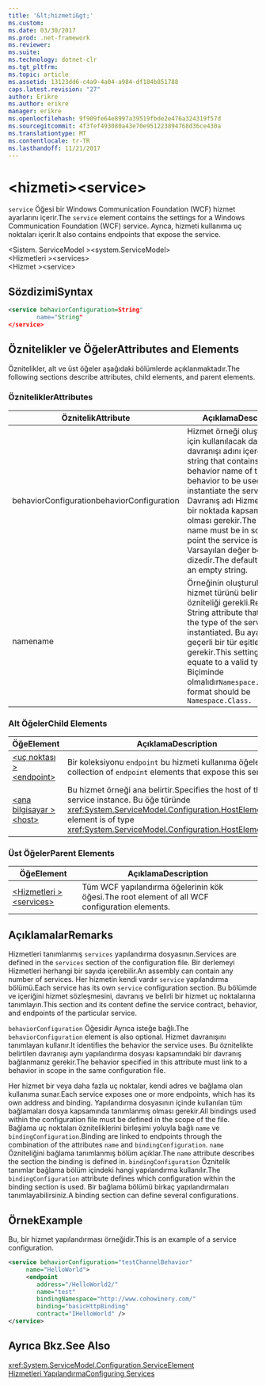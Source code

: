 ```yaml
---
title: '&lt;hizmeti&gt;'
ms.custom: 
ms.date: 03/30/2017
ms.prod: .net-framework
ms.reviewer: 
ms.suite: 
ms.technology: dotnet-clr
ms.tgt_pltfrm: 
ms.topic: article
ms.assetid: 13123dd6-c4a9-4a04-a984-df184b851788
caps.latest.revision: "27"
author: Erikre
ms.author: erikre
manager: erikre
ms.openlocfilehash: 9f909fe64e8997a39519fbde2e476a324319f57d
ms.sourcegitcommit: 4f3fef493080a43e70e951223894768d36ce430a
ms.translationtype: MT
ms.contentlocale: tr-TR
ms.lasthandoff: 11/21/2017
---
```

# <a name="ltservicegt"></a><span data-ttu-id="8b9cb-102">&lt;hizmeti&gt;</span><span class="sxs-lookup"><span data-stu-id="8b9cb-102">&lt;service&gt;</span></span>
<span data-ttu-id="8b9cb-103">`service` Öğesi bir Windows Communication Foundation (WCF) hizmet ayarlarını içerir.</span><span class="sxs-lookup"><span data-stu-id="8b9cb-103">The `service` element contains the settings for a Windows Communication Foundation (WCF) service.</span></span> <span data-ttu-id="8b9cb-104">Ayrıca, hizmeti kullanıma uç noktaları içerir.</span><span class="sxs-lookup"><span data-stu-id="8b9cb-104">It also contains endpoints that expose the service.</span></span>  
  
 <span data-ttu-id="8b9cb-105">\<Sistem. ServiceModel ></span><span class="sxs-lookup"><span data-stu-id="8b9cb-105">\<system.ServiceModel></span></span>  
<span data-ttu-id="8b9cb-106">\<Hizmetleri ></span><span class="sxs-lookup"><span data-stu-id="8b9cb-106">\<services></span></span>  
<span data-ttu-id="8b9cb-107">\<Hizmet ></span><span class="sxs-lookup"><span data-stu-id="8b9cb-107">\<service></span></span>  
  
## <a name="syntax"></a><span data-ttu-id="8b9cb-108">Sözdizimi</span><span class="sxs-lookup"><span data-stu-id="8b9cb-108">Syntax</span></span>  
  
```xml  
<service behaviorConfiguration=String"  
        name="String"  
</service>  
```  
  
## <a name="attributes-and-elements"></a><span data-ttu-id="8b9cb-109">Öznitelikler ve Öğeler</span><span class="sxs-lookup"><span data-stu-id="8b9cb-109">Attributes and Elements</span></span>  
 <span data-ttu-id="8b9cb-110">Öznitelikler, alt ve üst öğeler aşağıdaki bölümlerde açıklanmaktadır.</span><span class="sxs-lookup"><span data-stu-id="8b9cb-110">The following sections describe attributes, child elements, and parent elements.</span></span>  
  
### <a name="attributes"></a><span data-ttu-id="8b9cb-111">Öznitelikler</span><span class="sxs-lookup"><span data-stu-id="8b9cb-111">Attributes</span></span>  
  
|<span data-ttu-id="8b9cb-112">Öznitelik</span><span class="sxs-lookup"><span data-stu-id="8b9cb-112">Attribute</span></span>|<span data-ttu-id="8b9cb-113">Açıklama</span><span class="sxs-lookup"><span data-stu-id="8b9cb-113">Description</span></span>|  
|---------------|-----------------|  
|<span data-ttu-id="8b9cb-114">behaviorConfiguration</span><span class="sxs-lookup"><span data-stu-id="8b9cb-114">behaviorConfiguration</span></span>|<span data-ttu-id="8b9cb-115">Hizmet örneği oluşturmak için kullanılacak davranış davranışı adını içeren dize.</span><span class="sxs-lookup"><span data-stu-id="8b9cb-115">A string that contains the behavior name of the behavior to be used to instantiate the service.</span></span> <span data-ttu-id="8b9cb-116">Davranış adı Hizmet tanımlı bir noktada kapsamında olması gerekir.</span><span class="sxs-lookup"><span data-stu-id="8b9cb-116">The behavior name must be in scope at the point the service is defined.</span></span> <span data-ttu-id="8b9cb-117">Varsayılan değer boş bir dizedir.</span><span class="sxs-lookup"><span data-stu-id="8b9cb-117">The default value is an empty string.</span></span>|  
|<span data-ttu-id="8b9cb-118">name</span><span class="sxs-lookup"><span data-stu-id="8b9cb-118">name</span></span>|<span data-ttu-id="8b9cb-119">Örneğinin oluşturulması için hizmet türünü belirten dize özniteliği gerekli.</span><span class="sxs-lookup"><span data-stu-id="8b9cb-119">Required String attribute that specifies the type of the service to be instantiated.</span></span> <span data-ttu-id="8b9cb-120">Bu ayar için geçerli bir tür eşitlemek gerekir.</span><span class="sxs-lookup"><span data-stu-id="8b9cb-120">This setting must equate to a valid type.</span></span> <span data-ttu-id="8b9cb-121">Biçiminde olmalıdır`Namespace.Class.`</span><span class="sxs-lookup"><span data-stu-id="8b9cb-121">The format should be `Namespace.Class.`</span></span>|  
  
### <a name="child-elements"></a><span data-ttu-id="8b9cb-122">Alt Öğeler</span><span class="sxs-lookup"><span data-stu-id="8b9cb-122">Child Elements</span></span>  
  
|<span data-ttu-id="8b9cb-123">Öğe</span><span class="sxs-lookup"><span data-stu-id="8b9cb-123">Element</span></span>|<span data-ttu-id="8b9cb-124">Açıklama</span><span class="sxs-lookup"><span data-stu-id="8b9cb-124">Description</span></span>|  
|-------------|-----------------|  
|[<span data-ttu-id="8b9cb-125">\<uç noktası ></span><span class="sxs-lookup"><span data-stu-id="8b9cb-125">\<endpoint></span></span>](../../../../../docs/framework/configure-apps/file-schema/wcf/endpoint-element.md)|<span data-ttu-id="8b9cb-126">Bir koleksiyonu `endpoint` bu hizmeti kullanıma öğeleri.</span><span class="sxs-lookup"><span data-stu-id="8b9cb-126">A collection of `endpoint` elements that expose this service.</span></span>|  
|[<span data-ttu-id="8b9cb-127">\<ana bilgisayar ></span><span class="sxs-lookup"><span data-stu-id="8b9cb-127">\<host></span></span>](../../../../../docs/framework/configure-apps/file-schema/wcf/host.md)|<span data-ttu-id="8b9cb-128">Bu hizmet örneği ana belirtir.</span><span class="sxs-lookup"><span data-stu-id="8b9cb-128">Specifies the host of this service instance.</span></span> <span data-ttu-id="8b9cb-129">Bu öğe türünde <xref:System.ServiceModel.Configuration.HostElement>.</span><span class="sxs-lookup"><span data-stu-id="8b9cb-129">This element is of type <xref:System.ServiceModel.Configuration.HostElement>.</span></span>|  
  
### <a name="parent-elements"></a><span data-ttu-id="8b9cb-130">Üst Öğeler</span><span class="sxs-lookup"><span data-stu-id="8b9cb-130">Parent Elements</span></span>  
  
|<span data-ttu-id="8b9cb-131">Öğe</span><span class="sxs-lookup"><span data-stu-id="8b9cb-131">Element</span></span>|<span data-ttu-id="8b9cb-132">Açıklama</span><span class="sxs-lookup"><span data-stu-id="8b9cb-132">Description</span></span>|  
|-------------|-----------------|  
|[<span data-ttu-id="8b9cb-133">\<Hizmetleri ></span><span class="sxs-lookup"><span data-stu-id="8b9cb-133">\<services></span></span>](../../../../../docs/framework/configure-apps/file-schema/wcf/services.md)|<span data-ttu-id="8b9cb-134">Tüm WCF yapılandırma öğelerinin kök öğesi.</span><span class="sxs-lookup"><span data-stu-id="8b9cb-134">The root element of all WCF configuration elements.</span></span>|  
  
## <a name="remarks"></a><span data-ttu-id="8b9cb-135">Açıklamalar</span><span class="sxs-lookup"><span data-stu-id="8b9cb-135">Remarks</span></span>  
 <span data-ttu-id="8b9cb-136">Hizmetleri tanımlanmış `services` yapılandırma dosyasının.</span><span class="sxs-lookup"><span data-stu-id="8b9cb-136">Services are defined in the `services` section of the configuration file.</span></span> <span data-ttu-id="8b9cb-137">Bir derlemeyi Hizmetleri herhangi bir sayıda içerebilir.</span><span class="sxs-lookup"><span data-stu-id="8b9cb-137">An assembly can contain any number of services.</span></span> <span data-ttu-id="8b9cb-138">Her hizmetin kendi vardır `service` yapılandırma bölümü.</span><span class="sxs-lookup"><span data-stu-id="8b9cb-138">Each service has its own `service` configuration section.</span></span> <span data-ttu-id="8b9cb-139">Bu bölümde ve içeriğini hizmet sözleşmesini, davranış ve belirli bir hizmet uç noktalarına tanımlayın.</span><span class="sxs-lookup"><span data-stu-id="8b9cb-139">This section and its content define the service contract, behavior, and endpoints of the particular service.</span></span>  
  
 <span data-ttu-id="8b9cb-140">`behaviorConfiguration` Öğesidir Ayrıca isteğe bağlı.</span><span class="sxs-lookup"><span data-stu-id="8b9cb-140">The `behaviorConfiguration` element is also optional.</span></span> <span data-ttu-id="8b9cb-141">Hizmet davranışını tanımlayan kullanır.</span><span class="sxs-lookup"><span data-stu-id="8b9cb-141">It identifies the behavior the service uses.</span></span> <span data-ttu-id="8b9cb-142">Bu öznitelikte belirtilen davranışı aynı yapılandırma dosyası kapsamındaki bir davranış bağlanmanız gerekir.</span><span class="sxs-lookup"><span data-stu-id="8b9cb-142">The behavior specified in this attribute must link to a behavior in scope in the same configuration file.</span></span>  
  
 <span data-ttu-id="8b9cb-143">Her hizmet bir veya daha fazla uç noktalar, kendi adres ve bağlama olan kullanıma sunar.</span><span class="sxs-lookup"><span data-stu-id="8b9cb-143">Each service exposes one or more endpoints, which has its own address and binding.</span></span> <span data-ttu-id="8b9cb-144">Yapılandırma dosyasının içinde kullanılan tüm bağlamaları dosya kapsamında tanımlanmış olması gerekir.</span><span class="sxs-lookup"><span data-stu-id="8b9cb-144">All bindings used within the configuration file must be defined in the scope of the file.</span></span> <span data-ttu-id="8b9cb-145">Bağlama uç noktaları özniteliklerini birleşimi yoluyla bağlı `name` ve `bindingConfiguration`.</span><span class="sxs-lookup"><span data-stu-id="8b9cb-145">Binding are linked to endpoints through the combination of the attributes `name` and `bindingConfiguration`.</span></span> <span data-ttu-id="8b9cb-146">`name` Özniteliğini bağlama tanımlanmış bölüm açıklar.</span><span class="sxs-lookup"><span data-stu-id="8b9cb-146">The `name` attribute describes the section the binding is defined in.</span></span> <span data-ttu-id="8b9cb-147">`bindingConfiguration` Öznitelik tanımlar bağlama bölüm içindeki hangi yapılandırma kullanılır.</span><span class="sxs-lookup"><span data-stu-id="8b9cb-147">The `bindingConfiguration` attribute defines which configuration within the binding section is used.</span></span> <span data-ttu-id="8b9cb-148">Bir bağlama bölümü birkaç yapılandırmaları tanımlayabilirsiniz.</span><span class="sxs-lookup"><span data-stu-id="8b9cb-148">A binding section can define several configurations.</span></span>  
  
## <a name="example"></a><span data-ttu-id="8b9cb-149">Örnek</span><span class="sxs-lookup"><span data-stu-id="8b9cb-149">Example</span></span>  
 <span data-ttu-id="8b9cb-150">Bu, bir hizmet yapılandırması örneğidir.</span><span class="sxs-lookup"><span data-stu-id="8b9cb-150">This is an example of a service configuration.</span></span>  
  
```xml  
<service behaviorConfiguration="testChannelBehavior"   
     name="HelloWorld">  
     <endpoint   
        address="/HelloWorld2/"  
        name="test"  
        bindingNamespace="http://www.cohowinery.com/"  
        binding="basicHttpBinding"  
        contract="IHelloWorld" />  
</service>  
```  
  
## <a name="see-also"></a><span data-ttu-id="8b9cb-151">Ayrıca Bkz.</span><span class="sxs-lookup"><span data-stu-id="8b9cb-151">See Also</span></span>  
 <xref:System.ServiceModel.Configuration.ServiceElement>  
 [<span data-ttu-id="8b9cb-152">Hizmetleri Yapılandırma</span><span class="sxs-lookup"><span data-stu-id="8b9cb-152">Configuring Services</span></span>](../../../../../docs/framework/wcf/configuring-services.md)
